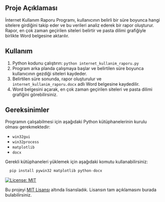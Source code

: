 ## Proje Açıklaması

İnternet Kullanım Raporu Programı, kullanıcının belirli bir süre boyunca hangi sitelere girdiğini takip eder ve bu verileri analiz ederek bir rapor oluşturur. Rapor, en çok zaman geçirilen siteleri belirtir ve pasta dilimi grafiğiyle birlikte Word belgesine aktarılır.

## Kullanım

1. Python kodunu çalıştırın: `python internet_kullanim_raporu.py`
2. Program arka planda çalışmaya başlar ve belirtilen süre boyunca kullanıcının gezdiği siteleri kaydeder.
3. Belirtilen süre sonunda, rapor oluşturulur ve `internet_kullanim_raporu.docx` adlı Word belgesine kaydedilir.
4. Word belgesini açarak, en çok zaman geçirilen siteleri ve pasta dilimi grafiğini görebilirsiniz.

## Gereksinimler

Programın çalışabilmesi için aşağıdaki Python kütüphanelerinin kurulu olması gerekmektedir:

- `win32gui`
- `win32process`
- `matplotlib`
- `docx`

Gerekli kütüphaneleri yüklemek için aşağıdaki komutu kullanabilirsiniz:

  ```python
    pip install pywin32 matplotlib python-docx
  ```

[![License: MIT](https://img.shields.io/badge/License-MIT-yellow.svg)](https://opensource.org/licenses/MIT)

Bu projeyi [MIT Lisansı](https://opensource.org/licenses/MIT) altında lisansladık. Lisansın tam açıklamasını burada bulabilirsiniz.
